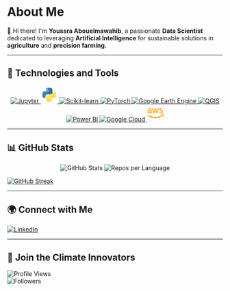 # About Me  
👋 Hi there! I'm **Youssra Abouelmawahib**, a passionate **Data Scientist** dedicated to leveraging **Artificial Intelligence** for sustainable solutions in **agriculture** and **precision farming**.  

---

## 🌟 Technologies and Tools  
<p align="center">
  <!-- Programming Languages -->
  <a href="https://jupyter.org/" target="_blank" rel="noreferrer"> 
    <img src="https://upload.wikimedia.org/wikipedia/commons/thumb/3/38/Jupyter_logo.svg/1200px-Jupyter_logo.svg.png" alt="Jupyter" width="40" height="40"/> 
  </a>
  <a href="https://www.python.org" target="_blank" rel="noreferrer"> 
    <img src="https://raw.githubusercontent.com/devicons/devicon/master/icons/python/python-original.svg" alt="Python" width="40" height="40"/> 
  </a>
  <a href="https://scikit-learn.org/0.21/documentation.html" target="_blank" rel="noreferrer"> 
    <img src="https://upload.wikimedia.org/wikipedia/commons/thumb/0/05/Scikit_learn_logo_small.svg/1280px-Scikit_learn_logo_small.svg.png" alt="Scikit-learn" width="40" height="40"/> 
  </a>
  <a href="https://pytorch.org/docs/stable/index.html" target="_blank" rel="noreferrer"> 
    <img src="https://upload.wikimedia.org/wikipedia/commons/thumb/1/10/PyTorch_logo_icon.svg/1200px-PyTorch_logo_icon.svg.png" alt="PyTorch" width="40" height="40"/> 
  </a>
  <!-- Geospatial and Environmental Tools -->
  <a href="https://earthengine.google.com/" target="_blank" rel="noreferrer"> 
    <img src="https://b.thumbs.redditmedia.com/X9PQAO7ZF1oj5ZxFmgWBFHP-xzqHlRJoUxnzBno2jcA.png" alt="Google Earth Engine" width="40" height="40"/> 
  </a>
  <a href="https://www.qgis.org/en/site/" target="_blank" rel="noreferrer"> 
    <img src="https://www.qgis.org/img/logosign.svg" alt="QGIS" width="40" height="40"/> 
  </a>
  <!-- Data Visualization -->
  <a href="https://learn.microsoft.com/en-us/power-bi/" target="_blank" rel="noreferrer"> 
    <img src="https://upload.wikimedia.org/wikipedia/commons/thumb/c/cf/New_Power_BI_Logo.svg/1200px-New_Power_BI_Logo.svg.png" alt="Power BI" width="40" height="40"/> 
  </a>
  <a href="https://cloud.google.com/" target="_blank" rel="noreferrer"> 
    <img src="https://cdn.jsdelivr.net/gh/devicons/devicon/icons/googlecloud/googlecloud-original.svg" alt="Google Cloud" width="40" height="40"/> 
  </a>
  <a href="https://aws.amazon.com/" target="_blank" rel="noreferrer"> 
    <img src="https://github.com/devicons/devicon/blob/master/icons/amazonwebservices/amazonwebservices-plain-wordmark.svg" alt="AWS" width="40" height="40"/> 
  </a>
</p>

---

## 📊 GitHub Stats  
<p align="center">
  <img src="https://github-readme-stats.vercel.app/api?username=youssra1999&show_icons=true&theme=dark" alt="GitHub Stats" />
  <img src="https://github-profile-summary-cards.vercel.app/api/cards/repos-per-language?username=youssra1999&layout=compact&show_icons=true&theme=merko&locale=en&count_private=true&langs_count=6" alt="Repos per Language" />
</p>

[![GitHub Streak](https://github-readme-streak-stats.herokuapp.com?user=youssra1999)](https://git.io/streak-stats)

---

## 🌍 Connect with Me  
<p align="left">
  <a href="https://linkedin.com/in/youssra-abouelmawahib" target="_blank"> 
    <img src="https://raw.githubusercontent.com/rahuldkjain/github-profile-readme-generator/master/src/images/icons/Social/linked-in-alt.svg" alt="LinkedIn" height="30" width="40" /> 
  </a>
</p>

---

## 🌱 Join the Climate Innovators  
![Profile Views](https://komarev.com/ghpvc/?username=youssra1999)  
![Followers](https://img.shields.io/github/followers/youssra1999?style=social)  
